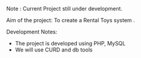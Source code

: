 Note : Current Project still under development.

Aim of the project:
To create a Rental Toys system . 

Development Notes:
- The project is developed using PHP, MySQL 
- We will use CURD and db tools 




